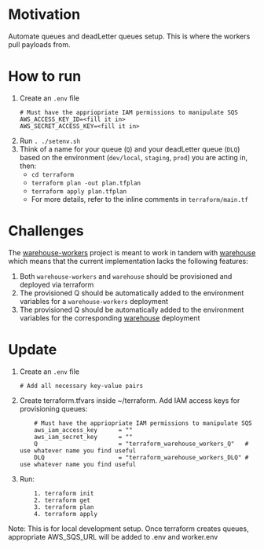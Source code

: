# Motivation

Automate queues and deadLetter queues setup. This is where the workers pull payloads from.

# How to run

1. Create an `.env` file
    ```
    # Must have the appriopriate IAM permissions to manipulate SQS
    AWS_ACCESS_KEY_ID=<fill it in>
    AWS_SECRET_ACCESS_KEY=<fill it in>
    ```
1. Run `. ./setenv.sh`
2. Think of a name for your queue (`Q`) and your deadLetter queue (`DLQ`) based on the environment (`dev/local`, `staging`, `prod`) you are acting in, then:
    * `cd terraform`
    * `terraform plan -out plan.tfplan`
    * `terraform apply plan.tfplan`
    * For more details, refer to the inline comments in `terraform/main.tf`

# Challenges

The [warehouse-workers](https://github.com/ShoppinPal/warehouse-workers) project is meant to work in tandem with [warehouse](https://github.com/ShoppinPal/warehouse) which means that the current implementation lacks the following features:

1. Both `warehouse-workers` and `warehouse` should be provisioned and deployed via terraform
1. The provisioned Q should be automatically added to the environment variables for a `warehouse-workers` deployment
1. The provisioned Q should be automatically added to the environment variables for the corresponding [warehouse](https://github.com/ShoppinPal/warehouse) deployment

# Update

1. Create an `.env` file
    ```
    # Add all necessary key-value pairs
    ```
2. Create terraform.tfvars inside ~/terraform. Add IAM access keys for provisioning queues: 
    ```
        # Must have the appriopriate IAM permissions to manipulate SQS
        aws_iam_access_key      = ""
        aws_iam_secret_key      = ""
        Q                       = "terraform_warehouse_workers_Q"   # use whatever name you find useful
        DLQ                     = "terraform_warehouse_workers_DLQ" # use whatever name you find useful
    ```
3. Run:
    ```
        1. terraform init
        2. terraform get
        3. terraform plan
        4. terraform apply
    ```

Note: This is for local development setup. Once terraform creates queues, appropriate AWS_SQS_URL will be added to .env and worker.env 